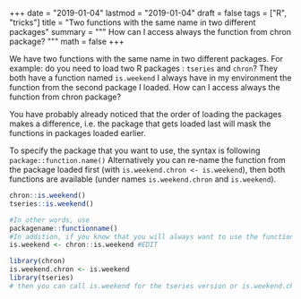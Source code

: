 
+++
date = "2019-01-04"
lastmod = "2019-01-04"
draft = false
tags = ["R", "tricks"]
title = "Two functions with the same name in two different packages"
summary = """
How can I access always the function from chron package?
"""
math = false
+++

We have two functions with the same name in two different packages. For example: 
do you need to load two R packages : `tseries` and `chron`?
They both have a function named `is.weekend`
I always have in my environment the function from the second package I loaded.
How can I access always the function from chron package?

You have probably already noticed that the order of loading the packages makes a difference, i.e. the package that gets loaded last will mask the functions in packages loaded earlier.

To specify the package that you want to use, the syntax is following `package::function.name()`
Alternatively you can re-name the function from the package loaded first (with `is.weekend.chron <- is.weekend`), then both functions are available (under names `is.weekend.chron` and `is.weekend`).

```r
chron::is.weekend()
tseries::is.weekend()

#In other words, use 
packagename::functionname()
#In addition, if you know that you will always want to use the function in chron, #you can define your own function as follows:
is.weekend <- chron::is.weekend #EDIT

library(chron)
is.weekend.chron <- is.weekend
library(tseries)
# then you can call is.weekend for the tseries version or is.weekend.chron for the chron version

```
